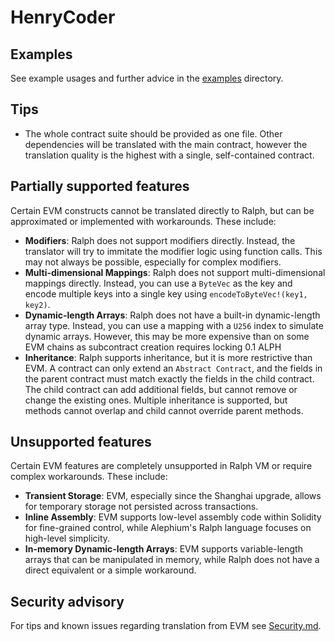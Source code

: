 # HenryCoder

## Examples
See example usages and further advice in the [examples](examples) directory.

## Tips
- The whole contract suite should be provided as one file. Other dependencies will be translated with the main contract, however the translation quality is the highest with a single, self-contained contract.

## Partially supported features
Certain EVM constructs cannot be translated directly to Ralph, but can be approximated or implemented with workarounds. These include:

- **Modifiers**: Ralph does not support modifiers directly. Instead, the translator will try to immitate the modifier logic using function calls. This may not always be possible, especially for complex modifiers.
- **Multi-dimensional Mappings**: Ralph does not support multi-dimensional mappings directly. Instead, you can use a `ByteVec` as the key and encode multiple keys into a single key using `encodeToByteVec!(key1, key2)`.
- **Dynamic-length Arrays**: Ralph does not have a built-in dynamic-length array type. Instead, you can use a mapping with a `U256` index to simulate dynamic arrays. However, this may be more expensive than on some EVM chains as subcontract creation requires locking 0.1 ALPH
- **Inheritance**: Ralph supports inheritance, but it is more restrictive than EVM. A contract can only extend an `Abstract Contract`, and the fields in the parent contract must match exactly the fields in the child contract. The child contract can add additional fields, but cannot remove or change the existing ones. Multiple inheritance is supported, but methods cannot overlap and child cannot override parent methods.

## Unsupported features
Certain EVM features are completely unsupported in Ralph VM or require complex workarounds. These include:

- **Transient Storage**: EVM, especially since the Shanghai upgrade, allows for temporary storage not persisted across transactions.
- **Inline Assembly**: EVM supports low-level assembly code within Solidity for fine-grained control, while Alephium's Ralph language focuses on high-level simplicity.
- **In-memory Dynamic-length Arrays**: EVM supports variable-length arrays that can be manipulated in memory, while Ralph does not have a direct equivalent or a simple workaround.

## Security advisory
For tips and known issues regarding translation from EVM see [Security.md](Security.md).
